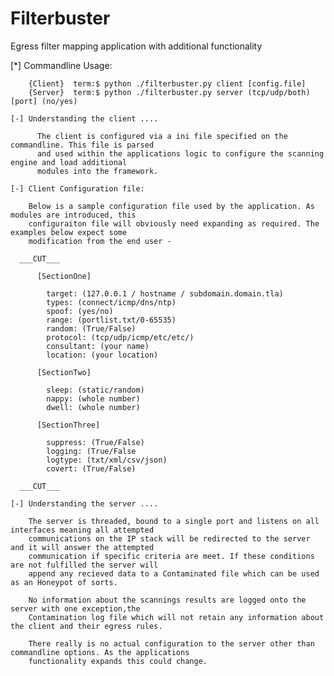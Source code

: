 Filterbuster
============

Egress filter mapping application with additional functionality

  [*] Commandline Usage:
  
        {Client}  term:$ python ./filterbuster.py client [config.file]
        {Server}  term:$ python ./filterbuster.py server (tcp/udp/both) [port] (no/yes)

    [-] Understanding the client ....
    
          The client is configured via a ini file specified on the commandline. This file is parsed 
          and used within the applications logic to configure the scanning engine and load additional
          modules into the framework.
    
    [-] Client Configuration file:
  
        Below is a sample configuration file used by the application. As modules are introduced, this
        configuraiton file will obviously need expanding as required. The examples below expect some 
        modification from the end user -
  
      ___CUT___
    
          [SectionOne]
            
            target: (127.0.0.1 / hostname / subdomain.domain.tla)
            types: (connect/icmp/dns/ntp)
            spoof: (yes/no)
            range: (portlist.txt/0-65535)
            random: (True/False)
            protocol: (tcp/udp/icmp/etc/etc/)
            consultant: (your name)
            location: (your location)
          
          [SectionTwo]
          
            sleep: (static/random)
            nappy: (whole number)
            dwell: (whole number)
          
          [SectionThree]
          
            suppress: (True/False)
            logging: (True/False
            logtype: (txt/xml/csv/json)
            covert: (True/False)
  
      ___CUT___    
    
    [-] Understanding the server ....
    
        The server is threaded, bound to a single port and listens on all interfaces meaning all attempted 
        communications on the IP stack will be redirected to the server and it will answer the attempted 
        communication if specific criteria are meet. If these conditions are not fulfilled the server will 
        append any recieved data to a Contaminated file which can be used as an Honeypot of sorts.
        
        No information about the scannings results are logged onto the server with one exception,the 
        Contamination log file which will not retain any information about the client and their egress rules.
        
        There really is no actual configuration to the server other than commandline options. As the applications
        functionality expands this could change.
        
        
        
        
        
        
        
        
        
